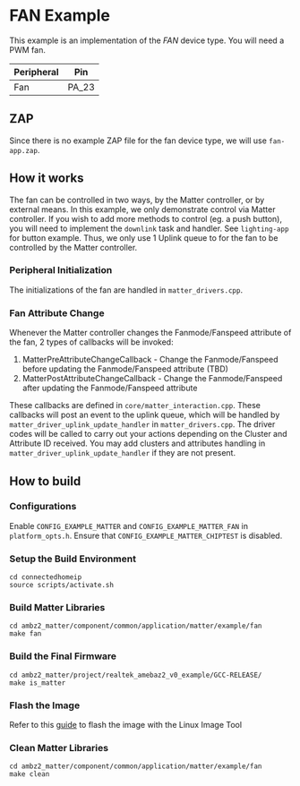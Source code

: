 # FAN Example
This example is an implementation of the *FAN* device type. You will need a PWM fan.

| Peripheral | Pin |
| ----------- | ----------- |
| Fan | PA_23 |

## ZAP
Since there is no example ZAP file for the fan device type, we will use `fan-app.zap`.

## How it works
The fan can be controlled in two ways, by the Matter controller, or by external means. In this example, we only demonstrate control via Matter controller. If you wish to add more methods to control (eg. a push button), you will need to implement the `downlink` task and handler. See `lighting-app` for button example.
Thus, we only use 1 Uplink queue to for the fan to be controlled by the Matter controller. 

### Peripheral Initialization
The initializations of the fan are handled in `matter_drivers.cpp`.

### Fan Attribute Change
Whenever the Matter controller changes the Fanmode/Fanspeed attribute of the fan, 2 types of callbacks will be invoked:
  1. MatterPreAttributeChangeCallback - Change the Fanmode/Fanspeed before updating the Fanmode/Fanspeed attribute (TBD)
  2. MatterPostAttributeChangeCallback - Change the Fanmode/Fanspeed after updating the Fanmode/Fanspeed attribute

These callbacks are defined in `core/matter_interaction.cpp`.
These callbacks will post an event to the uplink queue, which will be handled by `matter_driver_uplink_update_handler` in `matter_drivers.cpp`.
The driver codes will be called to carry out your actions depending on the Cluster and Attribute ID received.
You may add clusters and attributes handling in `matter_driver_uplink_update_handler` if they are not present. 

## How to build

### Configurations
Enable `CONFIG_EXAMPLE_MATTER` and `CONFIG_EXAMPLE_MATTER_FAN` in `platform_opts.h`.
Ensure that `CONFIG_EXAMPLE_MATTER_CHIPTEST` is disabled.

### Setup the Build Environment

    cd connectedhomeip
    source scripts/activate.sh

### Build Matter Libraries

    cd ambz2_matter/component/common/application/matter/example/fan
    make fan

### Build the Final Firmware

    cd ambz2_matter/project/realtek_amebaz2_v0_example/GCC-RELEASE/
    make is_matter

### Flash the Image
Refer to this [guide](https://github.com/ambiot/ambz2_matter/blob/main/tools/AmebaZ2/Image_Tool_Linux/README.md) to flash the image with the Linux Image Tool

### Clean Matter Libraries

    cd ambz2_matter/component/common/application/matter/example/fan
    make clean
